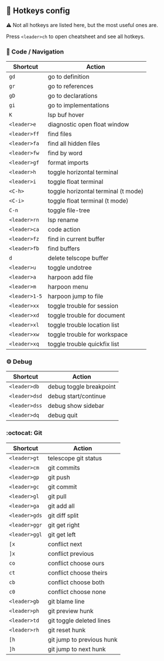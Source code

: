 
## :key: Hotkeys config
:warning: Not all hotkeys are listed here, but the most useful ones are.

Press `<leader>ch` to open cheatsheet and see all hotkeys.

### :mag_right: Code / Navigation

| Shortcut     | Action                              |
|--------------|-------------------------------------|
| `gd`         | go to definition                    |
| `gr`         | go to references                    |
| `gD`         | go to declarations                  |
| `gi`         | go to implementations               |
| `K`          | lsp buf hover                       |
| `<leader>e`  | diagnostic open float window        |
| `<leader>ff` | find files                          |
| `<leader>fa` | find all hidden files               |
| `<leader>fw` | find by word                        |
| `<leader>gf` | format imports                      |
| `<leader>h`  | toggle horizontal terminal          |
| `<leader>i`  | toggle float terminal               |
| `<C-h>`      | toggle horizontal terminal (t mode) |
| `<C-i>`      | toggle float terminal (t mode)      |
| `C-n`        | toggle file-tree                    |
| `<leader>rn` | lsp rename                          |
| `<leader>ca` | code action                         |
| `<leader>fz` | find in current buffer              |
| `<leader>fb` | find buffers                        |
| `d`          | delete telscope buffer              |
| `<leader>u`  | toggle undotree                     |
| `<leader>a`  | harpoon add file                    |
| `<leader>m`  | harpoon menu                        |
| `<leader>1-5`| harpoon jump to file                |
| `<leader>xx` | toggle trouble for session          |
| `<leader>xd` | toggle trouble for document         |
| `<leader>xl` | toggle trouble location list        |
| `<leader>xw` | toggle trouble for workspace        |
| `<leader>xq` | toggle trouble quickfix list        |

### :gear: Debug

| Shortcut      | Action                        |
|---------------|-------------------------------|
| `<leader>db`  | debug toggle breakpoint       |
| `<leader>dsd` | debug start/continue          |
| `<leader>dss` | debug show sidebar            |
| `<leader>dq`  | debug quit                    |

### :octocat: Git

| Shortcut     | Action                        |
|--------------|-------------------------------|
| `<leader>gt` | telescope git status          |
| `<leader>cm` | git commits                   |
| `<leader>gp` | git push                      |
| `<leader>gc` | git commit                    |
| `<leader>gl` | git pull                      |
| `<leader>ga` | git add all                   |
| `<leader>gds`| git diff split                |
| `<leader>ggr`| git get right                 |
| `<leader>ggl`| git get left                  |
| `[x`         | conflict next                 |
| `]x`         | conflict previous             |
| `co`         | conflict choose ours          |
| `ct`         | conflict choose theirs        |
| `cb`         | conflict choose both          |
| `c0`         | conflict choose none          |
| `<leader>gb` | git blame line                |
| `<leader>ph` | git preview hunk              |
| `<leader>td` | git toggle deleted lines      |
| `<leader>rh` | git reset hunk                |
| `[h`         | git jump to previous hunk     |
| `]h`         | git jump to next hunk         |
